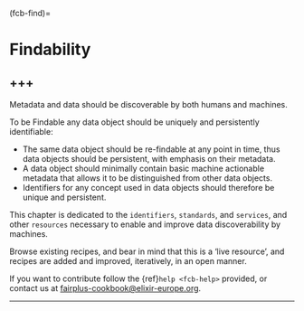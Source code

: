 (fcb-find)=
# Findability

+++
---

Metadata and data should be discoverable by both humans and machines. 

To be Findable any data object should be uniquely and persistently identifiable:
- The same data object should be re-findable at any point in time, thus data objects should be persistent, with emphasis on their metadata.
- A data object should minimally contain basic machine actionable metadata that allows it to be distinguished from other data objects.
- Identifiers for any concept used in data objects should therefore be unique and persistent.

This chapter is dedicated to the `identifiers`, `standards`, and `services`, and other `resources` necessary to enable and improve data discoverability by machines.

Browse existing recipes, and bear in mind that this is a ‘live resource’, and recipes are added and improved, iteratively, in an open manner. 

If you want to contribute follow the {ref}`help <fcb-help>` provided, or contact us at [fairplus-cookbook@elixir-europe.org](mailto:fairplus-cookbook@elixir-europe.org).

---
